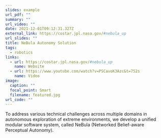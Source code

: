 ```yaml
---
slides: example
url_pdf: ""
summary: ""
url_video: ""
date: 2021-12-01T09:12:31.327Z
external_link: https://costar.jpl.nasa.gov/#nebula_up
url_slides: ""
title: NeBula Autonomy Solution
tags:
  - robotics
links:
  - url: https://costar.jpl.nasa.gov/#nebula_up
    name: Website
  - url: https://www.youtube.com/watch?v=PSCavoK3Azc&t=752s
    name: Video
image:
  caption: ""
  focal_point: Smart
  filename: featured.jpg
url_code: ""
---
```

To address various technical challenges across multiple domains in autonomous exploration of extreme environments, we develop a unified modular software system, called NeBula (Networked Belief-aware Perceptual Autonomy).